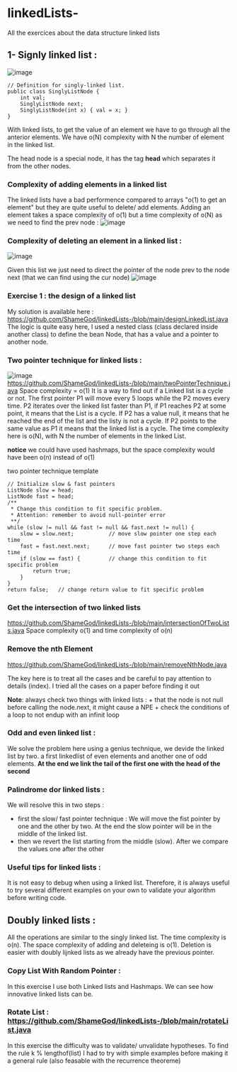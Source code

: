 # linkedLists-
All the exercices about the data structure linked lists 

## 1- Signly linked list : 

![image](https://user-images.githubusercontent.com/42012627/174730556-6753ecba-3a9d-4840-9a00-29b7d9763841.png)

```
// Definition for singly-linked list.
public class SinglyListNode {
    int val;
    SinglyListNode next;
    SinglyListNode(int x) { val = x; }
}
```

With linked lists, to get the value of an element we have to go through all the anterior elements. We have o(N) complexity with N the number of element in the linked list.

The head node is a special node, it has the tag **head** which separates it from the other nodes. 

### Complexity of adding elements in a linked list
The linked lists have a bad performence compared to arrays "o(1) to get an element" but they are quite useful to delete/ add elements.
Adding an element takes a space complexity of o(1) but a time complexity of o(N) as we need to find the prev node : 
![image](https://user-images.githubusercontent.com/42012627/174731367-863cb37b-5a95-4781-87f2-16fa19545eb4.png)

### Complexity of deleting an element in a linked list : 

![image](https://user-images.githubusercontent.com/42012627/174732244-d520315c-2784-4583-b9ad-c4908109b3ff.png)

Given this list we just need to direct the pointer of the node prev to the node next (that we can find using the cur node)
![image](https://user-images.githubusercontent.com/42012627/174732510-1713b93f-4808-485a-84ae-23518d42c92c.png)

### Exercise 1 : the design of a linked list 
My solution is available here : https://github.com/ShameGod/linkedLists-/blob/main/designLinkedList.java
The logic is quite easy here, I used a nested class (class declared inside another class) to define the bean Node, that has a value and a pointer to another node. 

### Two pointer technique for linked lists : 
![image](https://user-images.githubusercontent.com/42012627/175356269-a374dc59-e115-4bfe-9e96-3feae220aedc.png)
https://github.com/ShameGod/linkedLists-/blob/main/twoPointerTechnique.java
Space complexity = o(1) 
It is a way to find out if a Linked list is a cycle or not.
The first pointer P1 will move every 5 loops while the P2 moves every time. P2 iterates over the linked list faster than P1, if P1 reaches P2 at some point, it means that the List is a cycle. If P2 has a value null, it means that he reached the end of the list and the listy is not a cycle. If P2 points to the same value as P1 it means that the linked list is a cycle. The time complexity here is o(N), with N the number of elements in the linked List. 

**notice** we could have used hashmaps, but the space complexity would have been o(n) instead of o(1) 

two pointer technique template
```
// Initialize slow & fast pointers
ListNode slow = head;
ListNode fast = head;
/**
 * Change this condition to fit specific problem.
 * Attention: remember to avoid null-pointer error
 **/
while (slow != null && fast != null && fast.next != null) {
    slow = slow.next;           // move slow pointer one step each time
    fast = fast.next.next;      // move fast pointer two steps each time
    if (slow == fast) {         // change this condition to fit specific problem
        return true;
    }
}
return false;   // change return value to fit specific problem
```

### Get the intersection of two linked lists 

https://github.com/ShameGod/linkedLists-/blob/main/intersectionOfTwoLists.java
Space complexity o(1) and time complexity of o(n)

### Remove the nth Element 
https://github.com/ShameGod/linkedLists-/blob/main/removeNthNode.java

The key here is to treat all the cases and be careful to pay attention to details (index). I tried all the cases on a paper before finding it out


**Note**: always check two things with linked lists : 
       + that the node is not null before calling the node.next, it might cause a NPE
       + check the conditions of a loop to not endup with an infinit loop

### Odd and even linked list : 

We solve the problem here using a genius technique, we devide the linked list by two. a first linkedlist of even elements and another one of odd elements. **At the end we link the tail of the first one with the head of the second**

### Palindrome dor linked lists : 
We will resolve this in two steps : 

* first the slow/ fast pointer technique : 
We will move the fist pointer by one and the other by two. At the end the slow pointer will be in the middle of the linked list.
* then we revert the list starting from the middle (slow).
After we compare the values one after the other

### Useful tips for linked lists : 


It is not easy to debug when using a linked list. Therefore, it is always useful to try several different examples on your own to validate your algorithm before writing code.
 
## Doubly linked lists : 
All the operations are similar to the singly linked list. The time complexity is o(n). The space complexity of adding and deleteing is o(1). Deletion is easier with doubly lijnked lists as we already have the previous pointer.

### Copy List With Random Pointer : 
In this exercise I use both Linked lists and Hashmaps. We can see how innovative linked lists can be. 

### Rotate List : https://github.com/ShameGod/linkedLists-/blob/main/rotateList.java

In this exercise the difficulty was to validate/ unvalidate hypotheses. To find the rule k % lengthof(list) I had to try with simple examples before making it a general rule (also feasable with the recurrence theoreme) 
